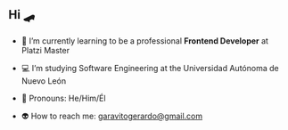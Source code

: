 ## Hi 🛹
- 💚 I’m currently learning to be a professional **Frontend Developer** at Platzi Master

- 💻 I’m studying Software Engineering at the Universidad Autónoma de Nuevo León

- 🏀 Pronouns: He/Him/Él

- 👽 How to reach me: garavitogerardo@gmail.com

